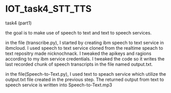 # IOT_task4_STT_TTS
task4 (part1)

the goal is to make use of speech to text and text to speech services.

in the file (transcribe.py), I started by creating ibm speech to text service in ibmcloud. I used speech to text service cloned from the realtime speach to text repositry made nicknochnack. I tweaked the apikeys and ragions according to my ibm service credentials. I tweaked the code so it writes the last recorded chunk of speech transcripts in the file named output.txt.

in the file(Speech-to-Text.py), I used text to speach service which utilize the output.txt file created in the previous step. The returned output from text to speech service is written into Speech-to-Text.mp3
